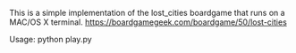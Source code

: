 This is a simple implementation of the lost_cities boardgame that runs on a MAC/OS X terminal.
https://boardgamegeek.com/boardgame/50/lost-cities


Usage: python play.py
